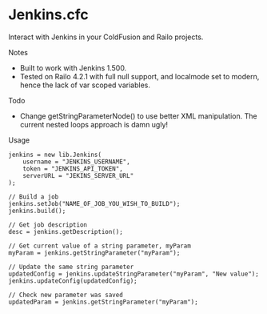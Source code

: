 Jenkins.cfc
=======

Interact with Jenkins in your ColdFusion and Railo projects.

Notes

- Built to work with Jenkins 1.500.
- Tested on Railo 4.2.1 with full null support, and localmode set to modern, hence the lack of var scoped variables.

Todo

- Change getStringParameterNode() to use better XML manipulation. The current nested loops approach is damn ugly!

Usage

	jenkins = new lib.Jenkins(
		username = "JENKINS_USERNAME",
		token = "JENKINS_API_TOKEN",
		serverURL = "JEKINS_SERVER_URL"
	);

	// Build a job
	jenkins.setJob("NAME_OF_JOB_YOU_WISH_TO_BUILD");
	jenkins.build();

	// Get job description
	desc = jenkins.getDescription();

	// Get current value of a string parameter, myParam
	myParam = jenkins.getStringParameter("myParam");

	// Update the same string parameter
	updatedConfig = jenkins.updateStringParameter("myParam", "New value");
	jenkins.updateConfig(updatedConfig);

	// Check new parameter was saved
	updatedParam = jenkins.getStringParameter("myParam");